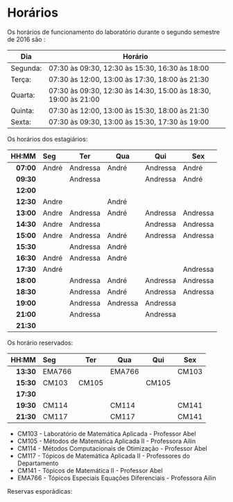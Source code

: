 # Horários

Os horários de funcionamento do laboratório durante o segundo semestre de 2016
são  :

Dia      | Horário
-------- | -------
Segunda: | 07:30 às 09:30, 12:30 às 15:30, 16:30 às 18:00
Terça:   | 07:30 às 12:00, 13:00 às 17:30, 18:00 às 21:30
Quarta:  | 07:30 às 09:30, 12:30 às 14:30, 15:00 às 18:30, 19:00 às 21:00
Quinta:  | 07:30 às 12:00, 13:00 às 15:30, 18:00 às 21:30
Sexta:   | 07:30 às 09:30, 13:00 às 15:30, 17:30 às 19:00

Os horários dos estagiários:


HH:MM | Seg | Ter | Qua | Qui | Sex
--: | :--- | --- | --- | --- | ---
**07:00** | André    | Andressa | André    | Andressa | André    
**09:30** |          | Andressa |          | Andressa | André    
**12:00** |          |          |          |          |          
**12:30** | Andre    |          | André    |          |           
**13:00** | Andre    | Andressa | André    | Andressa | Andressa       
**14:30** | Andre    | Andressa |          | Andressa | Andressa
**15:00** | Andre    | Andressa | André    | Andressa | Andressa
**15:30** |          | Andressa | André    |          |
**16:30** | André    | Andressa | André    |          |
**17:30** | André    |          |          |          | Andressa
**18:00** |          | Andressa | André    | Andressa | Andressa      
**18:30** |          | Andressa | André    | Andressa | Andressa  
**19:00** |          | Andressa | Andressa | Andressa |        
**21:00** |          | Andressa |          | Andressa |          
**21:30** |          |          |          |          |            



Os horário reservados:


 HH:MM     |  Seg  |  Ter  |  Qua  |  Qui  | Sex
 --:       | :---  |  ---  |  ---  |  ---  | ---
 **13:30** |EMA766 |       |EMA766 |       | CM103
 **15:30** | CM103 | CM105 |       | CM105 |  
 **17:30** |       |       |       |       |
 **19:30** | CM114 |       | CM114 |       | CM141
 **21:30** | CM117 |       | CM117 |       | CM141

- CM103 - Laboratório de Matemática Aplicada - Professor Abel
- CM105 - Métodos de Matemática Aplicada II - Professora Ailin
- CM114 - Métodos Computacionais de Otimização - Professor Abel
- CM117 - Tópicos de Matemática Aplicada II - Professores do Departamento
- CM141 - Tópicos de Matemática II - Professor Abel
- EMA766 - Tópicos Especiais Equações Diferenciais - Professora Ailin


Reservas esporádicas:
